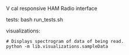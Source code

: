 V
cal responsive HAM Radio interface

tests:
    bash run_tests.sh

visualizations:

    # Displays spectrogram of data of being read.
    python -m lib.visualizations.sampleData
